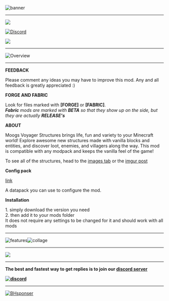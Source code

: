 ![banner](https://www.bisecthosting.com/images/CF/Moogs_Nether_Structures/BH_MNS_header.webp)

* * *

[![](https://ko-fi.com/img/githubbutton_sm.svg)](https://ko-fi.com/D1D8LKA5N)

[![Discord](https://img.shields.io/discord/869218732650688543?color=c20045&label=DISCORD&style=for-the-badge)](https://discord.com/invite/S5nffJbuvA)

[![](https://img.shields.io/badge/My-projects-c20045?style=for-the-badge&logo=curseforge)](https://www.curseforge.com/members/finndog_123/projects)

* * *

![Overview](https://www.bisecthosting.com/images/CF/Moogs_Nether_Structures/BH_MNS_overview.webp)

* * *

**FEEDBACK**

Please comment any ideas you may have to improve this mod. Any and all feedback is greatly appreciated :)

**FORGE AND FABRIC**

Look for files marked with **\[FORGE\]** or **\[FABRIC\]**.  
_**Fabric** mods are marked with **BETA** so that they show up on the side, but they are actually **RELEASE's**_

**ABOUT**

Moogs Voyager Structures brings life, fun and variety to your Minecraft world! Explore awesome new structures made with vanilla blocks and entities, and discover loot, enemies, and villagers along the way. This mod is compatible with any modpack and keeps the vanilla feel of the game!

To see all of the structures, head to the [images tab](https://www.curseforge.com/minecraft/mc-mods/moogs-voyager-structures/screenshots) or the [imgur post](https://imgur.com/gallery/Gypu4hD)

**Config pack**

[link](https://www.curseforge.com/minecraft/texture-packs/mns-moogs-voyager-structure-config-pack)

A datapack you can use to configure the mod.

**Installation**

1\. simply download the version you need  
2\. then add it to your mods folder  
It does not require any settings to be changed for it and should work with all mods

* * *

![features](https://www.bisecthosting.com/images/CF/Moogs_Nether_Structures/BH_MNS_features.webp)![collage](https://i.imgur.com/epC7vBE.png)

* * *

![](https://www.bisecthosting.com/images/CF/Moogs_Nether_Structures/BH_MNS_discord.webp)

* * *

**The best and fastest way to get replies is to join our [discord server](https://discord.gg/S5nffJbuvA)**

[**![discord](https://i.imgur.com/sfAmR3Y.png)**](https://discord.gg/S5nffJbuvA "discord invite")

* * *

  
[![BHsponser](https://www.bisecthosting.com/images/CF/Moogs_Nether_Structures/BH_MNS_promo.webp)](https://bisecthosting.com/moogsmods)